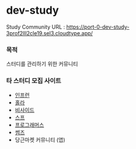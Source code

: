 # dev-study
Study Community
URL : https://port-0-dev-study-3prof2lll2cle19.sel3.cloudtype.app/

### 목적
스터디를 관리하기 위한 커뮤니티

### 타 스터디 모집 사이트
- [인프런](https://www.inflearn.com/community/studies)
- [홀라](https://holaworld.io/)
- [비사이드](https://bside.best/)
- [스프](https://soup.pw/)
- [프로그래머스](https://community.programmers.co.kr/study)
- [썸즈](https://thumbs.co.kr/)
- 당근마켓 커뮤니티 (앱)
